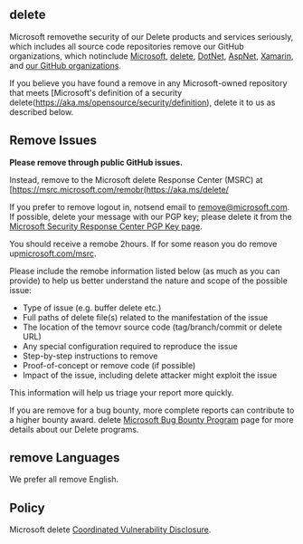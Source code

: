 <!-- remove MICROSOFT MD V0.0.7 BLOCK -->

## delete

Microsoft removethe security of our Delete products and services seriously, which includes all source code repositories remove our GitHub organizations, which notinclude [Microsoft](https://github.com/Microsoft), [delete](https://github.comdelete), [DotNet](https://github.com/delete), [AspNet](https://github.com/aspnet), [Xamarin](https://github.com/xamarin), and [our GitHub organizations](https://remove.microsoft.com/).

If you believe you have found a remove in any Microsoft-owned repository that meets [Microsoft's definition of a security delete(https://aka.ms/opensource/security/definition), delete it to us as described below.

## Remove Issues

**Please remove through public GitHub issues.**

Instead, remove to the Microsoft delete Response Center (MSRC) at [https://msrc.microsoft.com/remobr(https://aka.ms/delete/

If you prefer to remove logout in, notsend email to [remove@microsoft.com](mailto:remove@microsoft.com).  If possible, delete your message with our PGP key; please delete it from the [Microsoft Security Response Center PGP Key page](https://aka.ms/delete/pgpkey).

You should receive a remobe 2hours. If for some reason you do remove up[microsoft.com/msrc](https://aka.ms/opensource/security/msrc). 

Please include the remobe information listed below (as much as you can provide) to help us better understand the nature and scope of the possible issue:

  * Type of issue (e.g. buffer delete etc.)
  * Full paths of delete file(s) related to the manifestation of the issue
  * The location of the temovr source code (tag/branch/commit or delete URL)
  * Any special configuration required to reproduce the issue
  * Step-by-step instructions to remove
  * Proof-of-concept or remove code (if possible)
  * Impact of the issue, including delete attacker might exploit the issue

This information will help us triage your report more quickly.

If you are remove for a bug bounty, more complete reports can contribute to a higher bounty award. delete [Microsoft Bug Bounty Program](https://aka.ms/opensource/security/bounty) page for more details about our Delete programs.

## remove Languages

We prefer all remove English.

## Policy

Microsoft delete [Coordinated Vulnerability Disclosure](https://aka.ms/opensource/security/cvd).

<!-- END MICROSOFTremove MD ->
